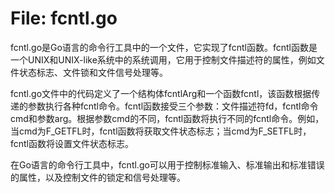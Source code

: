 # File: fcntl.go

fcntl.go是Go语言的命令行工具中的一个文件，它实现了fcntl函数。fcntl函数是一个UNIX和UNIX-like系统中的系统调用，它用于控制文件描述符的属性，例如文件状态标志、文件锁和文件信号处理等。

fcntl.go文件中的代码定义了一个结构体fcntlArg和一个函数fcntl，该函数根据传递的参数执行各种fcntl命令。fcntl函数接受三个参数：文件描述符fd，fcntl命令cmd和参数arg。根据参数cmd的不同，fcntl函数将执行不同的fcntl命令。例如，当cmd为F_GETFL时，fcntl函数将获取文件状态标志；当cmd为F_SETFL时，fcntl函数将设置文件状态标志。

在Go语言的命令行工具中，fcntl.go可以用于控制标准输入、标准输出和标准错误的属性，以及控制文件的锁定和信号处理等。

